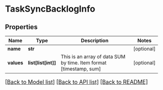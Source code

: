 # TaskSyncBacklogInfo

## Properties
Name | Type | Description | Notes
------------ | ------------- | ------------- | -------------
**name** | **str** |  | [optional] 
**values** | **list[list[int]]** | This is an array of data SUM by time. Item format [timestamp, sum] | [optional] 

[[Back to Model list]](../README.md#documentation-for-models) [[Back to API list]](../README.md#documentation-for-api-endpoints) [[Back to README]](../README.md)

<style>
     p, ul, ol, li { font-size: 18px !important;}
</style>


